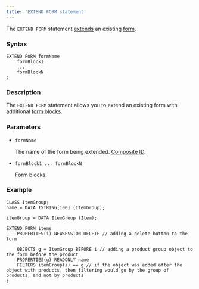 ```yaml
---
title: 'EXTEND FORM statement'
---
```


The `EXTEND FORM` statement [extends](Form_extension.md) an existing [form](Forms.md).

### Syntax

    EXTEND FORM formName 
        formBlock1
        ...
        formBlockN
    ;

### Description

The `EXTEND FORM` statement allows you to extend an existing form with additional [form blocks](FORM_statement.md#blocks).

### Parameters

- `formName`

    The name of the form being extended. [Composite ID](IDs.md#cid-broken).

- `formBlock1 ... formBlockN`

    Form blocks.

### Example

```lsf
CLASS ItemGroup;
name = DATA ISTRING[100] (ItemGroup);

itemGroup = DATA ItemGroup (Item);

EXTEND FORM items
    PROPERTIES(i) NEWSESSION DELETE // adding a delete button to the form

    OBJECTS g = ItemGroup BEFORE i // adding a product group object to the form before the product
    PROPERTIES(g) READONLY name
    FILTERS itemGroup(i) == g // if the object was added after the object with products, then filtering would go by the group of products, and not by products
;
```
